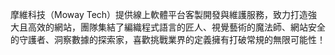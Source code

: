 摩維科技（Moway Tech）提供線上軟體平台客製開發與維護服務，致力打造強大且高效的網站，團隊集結了編織程式語言的匠人、視覺藝術的魔法師、網站安全的守護者、洞察數據的探索家，喜歡挑戰業界的定義擁有打破常規的無限可能性！
